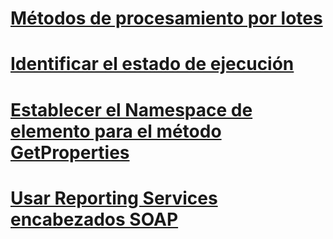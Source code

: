 # [Métodos de procesamiento por lotes](batching-methods.md)
# [Identificar el estado de ejecución](identifying-execution-state.md)
# [Establecer el Namespace de elemento para el método GetProperties](setting-the-item-namespace-for-the-getproperties-method.md)
# [Usar Reporting Services encabezados SOAP](using-reporting-services-soap-headers.md)
